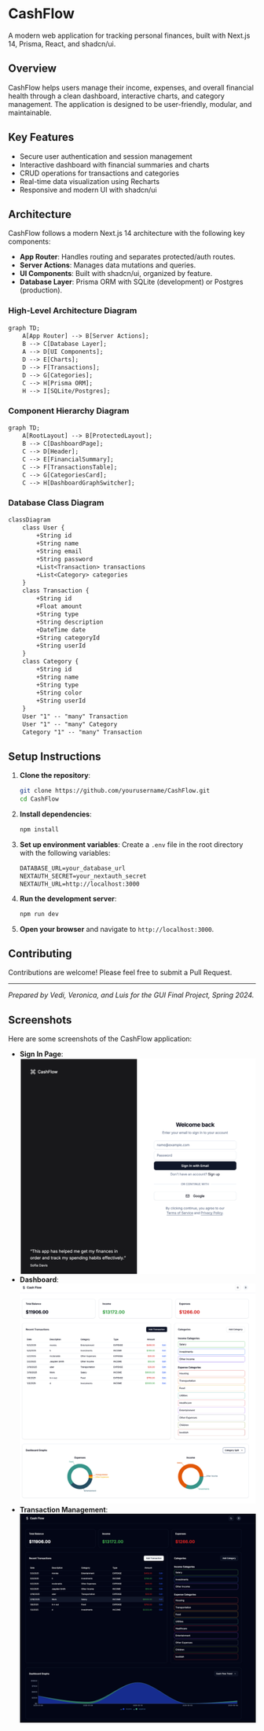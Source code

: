 # CashFlow

A modern web application for tracking personal finances, built with Next.js 14, Prisma, React, and shadcn/ui.

## Overview

CashFlow helps users manage their income, expenses, and overall financial health through a clean dashboard, interactive charts, and category management. The application is designed to be user-friendly, modular, and maintainable.

## Key Features

- Secure user authentication and session management
- Interactive dashboard with financial summaries and charts
- CRUD operations for transactions and categories
- Real-time data visualization using Recharts
- Responsive and modern UI with shadcn/ui

## Architecture

CashFlow follows a modern Next.js 14 architecture with the following key components:

- **App Router**: Handles routing and separates protected/auth routes.
- **Server Actions**: Manages data mutations and queries.
- **UI Components**: Built with shadcn/ui, organized by feature.
- **Database Layer**: Prisma ORM with SQLite (development) or Postgres (production).

### High-Level Architecture Diagram

```mermaid
graph TD;
    A[App Router] --> B[Server Actions];
    B --> C[Database Layer];
    A --> D[UI Components];
    D --> E[Charts];
    D --> F[Transactions];
    D --> G[Categories];
    C --> H[Prisma ORM];
    H --> I[SQLite/Postgres];
```

### Component Hierarchy Diagram

```mermaid
graph TD;
    A[RootLayout] --> B[ProtectedLayout];
    B --> C[DashboardPage];
    C --> D[Header];
    C --> E[FinancialSummary];
    C --> F[TransactionsTable];
    C --> G[CategoriesCard];
    C --> H[DashboardGraphSwitcher];
```

### Database Class Diagram

```mermaid
classDiagram
    class User {
        +String id
        +String name
        +String email
        +String password
        +List<Transaction> transactions
        +List<Category> categories
    }
    class Transaction {
        +String id
        +Float amount
        +String type
        +String description
        +DateTime date
        +String categoryId
        +String userId
    }
    class Category {
        +String id
        +String name
        +String type
        +String color
        +String userId
    }
    User "1" -- "many" Transaction
    User "1" -- "many" Category
    Category "1" -- "many" Transaction
```

## Setup Instructions

1. **Clone the repository**:
   ```bash
   git clone https://github.com/yourusername/CashFlow.git
   cd CashFlow
   ```

2. **Install dependencies**:
   ```bash
   npm install
   ```

3. **Set up environment variables**:
   Create a `.env` file in the root directory with the following variables:
   ```
   DATABASE_URL=your_database_url
   NEXTAUTH_SECRET=your_nextauth_secret
   NEXTAUTH_URL=http://localhost:3000
   ```

4. **Run the development server**:
   ```bash
   npm run dev
   ```

5. **Open your browser** and navigate to `http://localhost:3000`.

## Contributing

Contributions are welcome! Please feel free to submit a Pull Request.

---

*Prepared by Vedi, Veronica, and Luis for the GUI Final Project, Spring 2024.*

## Screenshots

Here are some screenshots of the CashFlow application:

- **Sign In Page**: ![Sign In](./docs/SignInScreenshot.png)
- **Dashboard**: ![Dashboard](./docs/Screenshot1.png)
- **Transaction Management**: ![Transactions](./docs/Screenshot2.png)
